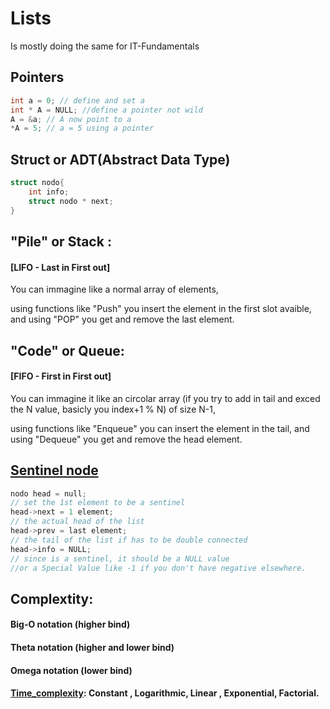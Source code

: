 # Lists

Is mostly doing the same for IT-Fundamentals

## Pointers

```c
int a = 0; // define and set a
int * A = NULL; //define a pointer not wild
A = &a; // A now point to a
*A = 5; // a = 5 using a pointer
```

## Struct or ADT(Abstract Data Type)

```c
struct nodo{
    int info;
    struct nodo * next;
}
```
## "Pile" or Stack :

#### [LIFO - Last in First out]
You can immagine like a normal array of elements,

using functions like "Push" you insert the element in the first slot avaible, and using "POP" you get and remove the last element.

## "Code" or Queue:

#### [FIFO - First in First out] 
You can immagine it like an circolar array (if you try to add in tail and exced the N value, basicly you index+1 % N) of size N-1,
 
using functions like "Enqueue" you can insert the element in the tail, and using "Dequeue" you get and remove the head element.  

## [Sentinel node](https://en.wikipedia.org/wiki/Sentinel_node)
```c
nodo head = null;
// set the 1st element to be a sentinel
head->next = 1 element;
// the actual head of the list
head->prev = last element;
// the tail of the list if has to be double connected
head->info = NULL;
// since is a sentinel, it should be a NULL value
//or a Special Value like -1 if you don't have negative elsewhere. 
```

## Complextity:

#### Big-O notation (higher bind)

#### Theta notation (higher and lower bind)

#### Omega notation (lower bind)

#### [Time_complexity](https://en.wikipedia.org/wiki/Time_complexity): Constant , Logarithmic, Linear , Exponential, Factorial. 
